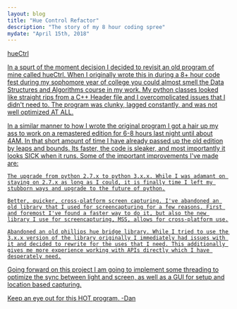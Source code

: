 ```yaml
---
layout: blog
title: "Hue Control Refactor"
description: "The story of my 8 hour coding spree"
mydate: "April 15th, 2018"
---
```


<a href="https://github.com/danwbyrne/hueCtrl">hueCtrl

In a spurt of the moment decision I decided to revisit an old program of mine called hueCtrl. When I originally wrote this in during a 8+ hour code fest during my sophomore year of college you could almost smell the Data Structures and Algorithms course in my work. My python classes looked like straight rips from a C++ Header file and I overcomplicated issues that I didn't need to. The program was clunky, lagged constantly, and was not well optimized AT ALL.

In a similar manner to how I wrote the original program I got a hair up my ass to work on a remastered edition for 6-8 hours last night until about 4AM. In that short amount of time I have already passed up the old edition by leaps and bounds. Its faster, the code is sleaker, and most importantly it looks SICK when it runs. Some of the important improvements I've made are:

	The upgrade from python 2.7.x to python 3.x.x. While I was adamant on staying on 2.7.x as long as I could, it is finally time I left my stubborn ways and upgrade to the future of python.

	Better, quicker, cross-platform screen capturing. I've abandoned an old library that I used for screencapturing for a few reasons. First and foremost I've found a faster way to do it, but also the new library I use for screencapturing, MSS, allows for cross-platform use.

	Abandoned an old phillips hue bridge library. While I tried to use the 3.x.x version of the library originally I immediately had issues with it and decided to rewrite for the uses that I need. This additionally gives me more experience working with APIs directly which I have desperately need.

Going forward on this project I am going to implement some threading to optimize the sync between light and screen, as well as a GUI for setup and location based capturing.

Keep an eye out for this HOT program.
    -Dan